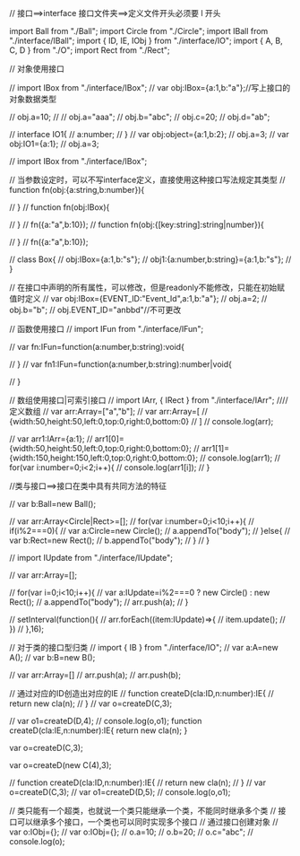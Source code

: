 // 接口==>interface 接口文件夹==>定义文件开头必须要 l 开头

import Ball from "./Ball";
import Circle from "./Circle";
import IBall from "./interface/IBall";
import { ID, IE, IObj } from "./interface/IO";
import { A, B, C, D } from "./O";
import Rect from "./Rect";



// 对象使用接口
<!-- 接口中的属性方法，在对象中也可以使用 -->
// import IBox from "./interface/IBox";
// var obj:IBox={a:1,b:"a"};//写上接口的对象数据类型
<!-- 实现接口后再进行修改 -->
// obj.a=10;
// // obj.a="aaa";
// obj.b="abc";
// obj.c=20;
// obj.d="ab";

// interface IO1{
//     a:number;
// }
// var obj:object={a:1,b:2};
// obj.a=3;
// var obj:IO1={a:1};
// obj.a=3;


// import IBox from "./interface/IBox";


// 当参数设定时，可以不写interface定义，直接使用这种接口写法规定其类型
// function fn(obj:{a:string,b:number}){

// }
// function fn(obj:IBox){

// }
// fn({a:"a",b:10});
// function fn(obj:{[key:string]:string|number}){

// }
// fn({a:"a",b:10});

// class Box{
//     obj:IBox={a:1,b:"s"};
//     obj1:{a:number,b:string}={a:1,b:"s"};
// }

// 在接口中声明的所有属性，可以修改，但是readonly不能修改，只能在初始赋值时定义
// var obj:IBox={EVENT_ID:"Event_Id",a:1,b:"a"};
// obj.a=2;
// obj.b="b";
// obj.EVENT_ID="anbbd"//不可更改



// 函数使用接口
// import IFun from "./interface/IFun";
<!-- 只能使用匿名函数来定义==>规定参数和返回类型 -->
// var fn:IFun=function(a:number,b:string):void{

// }
// var fn1:IFun=function(a:number,b:string):number|void{

// }


// 数组使用接口|可索引接口
// import IArr, { IRect } from "./interface/IArr";
////定义数组
// var arr:Array<string>=["a","b"];
// var arr:Array<IRect>=[
//     {width:50,height:50,left:0,top:0,right:0,bottom:0}
// ]
// console.log(arr);
<!-- 是对象但是也有对应的索引 -->
// var arr1:IArr={a:1};
// arr1[0]={width:50,height:50,left:0,top:0,right:0,bottom:0};
// arr1[1]={width:150,height:150,left:0,top:0,right:0,bottom:0};
// console.log(arr1);
// for(var i:number=0;i<2;i++){
//     console.log(arr1[i]);
// }



//类与接口==>接口在类中具有共同方法的特征

// var b:Ball=new Ball();

// var arr:Array<Circle|Rect>=[];
// for(var i:number=0;i<10;i++){
//     if(i%2===0){
//         var a:Circle=new Circle();
//         a.appendTo("body");
//     }else{
//         var b:Rect=new Rect();
//         b.appendTo("body");
//     }
// }

// import IUpdate from "./interface/IUpdate";
<!-- 数组中放IUpdate类型，具有IUpdate方法 -->
// var arr:Array<IUpdate>=[];
<!--Circle() 和 Rect() 类都是实现于IUpdate接口，故都从属于IUpdate类型
    虽两种类存在同样的方法，但不同的内容-->
// for(var i=0;i<10;i++){
//     var a:IUpdate=i%2===0 ? new Circle() : new Rect();
//     a.appendTo("body");
//     arr.push(a);
// }

// setInterval(function(){
    <!-- 箭头函数中，有一个类型需要声明要必须要加括号 -->
//     arr.forEach((item:IUpdate)=>{
//             item.update();
//     })
// },16);

// 对于类的接口型归类
// import { IB } from "./interface/IO";
// var a:A=new A();
// var b:B=new B();
<!-- 找共同特征 -->
// var arr:Array<IB>=[]
// arr.push(a);
// arr.push(b);


// 通过对应的ID创造出对应的IE
// function createD(cla:ID,n:number):IE{
    <!-- 借助ID==>是一个拥有number类型参数且返回IE类型的构造函数
         ==>new cla是ID的接口，然后C,D构造函数，返回IE类型实例化类 -->
//     return new cla(n);
// }
// var o=createD(C,3);
<!-- 实例化C类 -->
// var o1=createD(D,4);
// console.log(o,o1);
function createD(cla:IE,n:number):IE{
    return new cla(n);
}
<!-- 不是IE类型 -->
var o=createD(C,3);
<!--new C(4)这样才是IE类型 -->
var o=createD(new C(4),3);

// function createD(cla:ID,n:number):IE{
//     return new cla(n);
// }
// var o=createD(C,3);
// var o1=createD(D,5);
// console.log(o,o1);

// 类只能有一个超类，也就说一个类只能继承一个类，不能同时继承多个类
// 接口可以继承多个接口，一个类也可以同时实现多个接口
// 通过接口创建对象
// var o:IObj=<IObj>{};
// var o:IObj={};
// o.a=10;
// o.b=20;
// o.c="abc";
// console.log(o);


